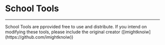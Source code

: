 # School Tools
<hr/>
School Tools are pprovided free to use and distribute.
If you intend on modifying these tools, please include the original creator ([imightknoiw](https://github.com/imightknoiw))
